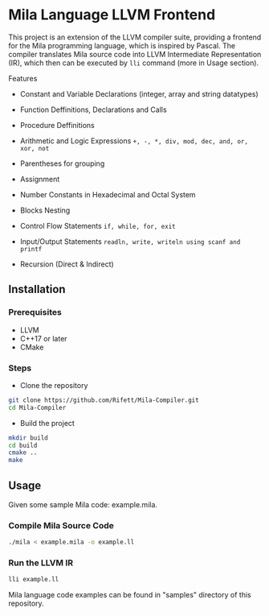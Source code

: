 # Mila Language LLVM Frontend

This project is an extension of the LLVM compiler suite, providing a frontend for the Mila programming language, which is inspired by Pascal. The compiler translates Mila source code into LLVM Intermediate Representation (IR), which then can be executed by `lli` command (more in Usage section).

Features

- Constant and Variable Declarations (integer, array and string datatypes)

- Function Deffinitions, Declarations and Calls

- Procedure Deffinitions

- Arithmetic and Logic Expressions
        `+, -, *, div, mod, dec, and, or, xor, not`

- Parentheses for grouping

- Assignment

- Number Constants in Hexadecimal and Octal System

- Blocks Nesting

- Control Flow Statements
        `if, while, for, exit`
        
- Input/Output Statements
        `readln, write, writeln using scanf and printf`
        
- Recursion (Direct & Indirect)

## Installation

### Prerequisites
- LLVM
- C++17 or later
- CMake

### Steps

- Clone the repository
```bash
git clone https://github.com/Rifett/Mila-Compiler.git
cd Mila-Compiler
```
- Build the project
```bash
mkdir build
cd build
cmake ..
make
```

## Usage

Given some sample Mila code: example.mila.

### Compile Mila Source Code
```bash
./mila < example.mila -o example.ll
```

### Run the LLVM IR
```bash
lli example.ll
```

Mila language code examples can be found in "samples" directory of this repository.























